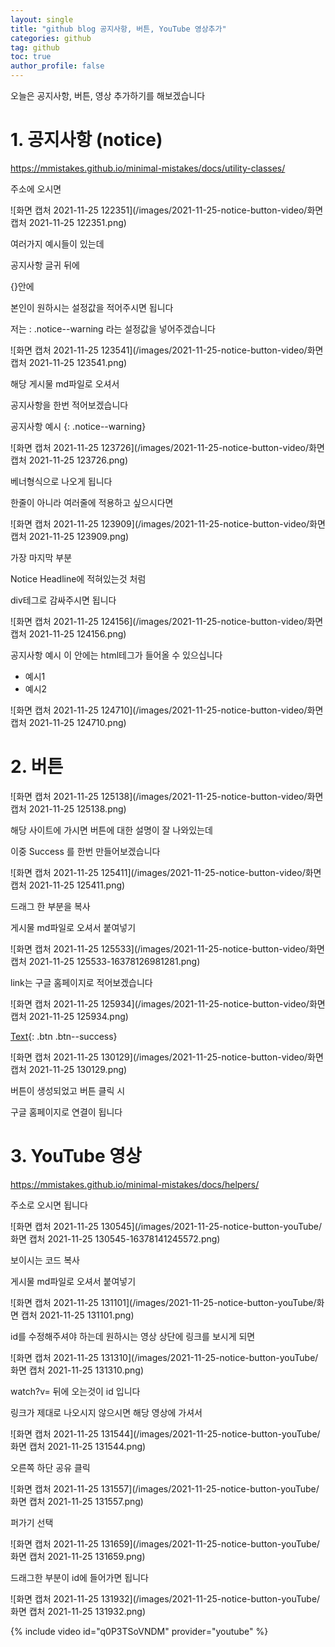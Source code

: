 ```yaml
---
layout: single
title: "github blog 공지사항, 버튼, YouTube 영상추가"
categories: github
tag: github
toc: true
author_profile: false
---
```




오늘은 공지사항, 버튼, 영상 추가하기를 해보겠습니다



# 1. 공지사항 (notice)

https://mmistakes.github.io/minimal-mistakes/docs/utility-classes/

주소에 오시면

![화면 캡처 2021-11-25 122351](/images/2021-11-25-notice-button-video/화면 캡처 2021-11-25 122351.png)

여러가지 예시들이 있는데

공지사항 글귀 뒤에 

{}안에 

본인이 원하시는 설정값을 적어주시면 됩니다

저는 : .notice--warning 라는 설정값을 넣어주겠습니다



![화면 캡처 2021-11-25 123541](/images/2021-11-25-notice-button-video/화면 캡처 2021-11-25 123541.png)


해당 게시물 md파일로 오셔서 

공지사항을 한번 적어보겠습니다

공지사항 예시
{: .notice--warning}

![화면 캡처 2021-11-25 123726](/images/2021-11-25-notice-button-video/화면 캡처 2021-11-25 123726.png)

베너형식으로 나오게 됩니다

한줄이 아니라 여러줄에 적용하고 싶으시다면



![화면 캡처 2021-11-25 123909](/images/2021-11-25-notice-button-video/화면 캡처 2021-11-25 123909.png)

가장 마지막 부분 

Notice Headline에 적혀있는것 처럼 

div테그로 감싸주시면 됩니다



![화면 캡처 2021-11-25 124156](/images/2021-11-25-notice-button-video/화면 캡처 2021-11-25 124156.png)



<div class="notice--warning">
공지사항 예시
이 안에는 html테그가 들어올 수 있으십니다
<ul>
    <li>예시1</li>
    <li>예시2</li>
</ul>
</div>

![화면 캡처 2021-11-25 124710](/images/2021-11-25-notice-button-video/화면 캡처 2021-11-25 124710.png)



# 2. 버튼



![화면 캡처 2021-11-25 125138](/images/2021-11-25-notice-button-video/화면 캡처 2021-11-25 125138.png)

해당 사이트에 가시면 버튼에 대한 설명이 잘 나와있는데

이중 Success 를 한번 만들어보겠습니다



![화면 캡처 2021-11-25 125411](/images/2021-11-25-notice-button-video/화면 캡처 2021-11-25 125411.png)

드래그 한 부분을 복사

게시물 md파일로 오셔서 붙여넣기

![화면 캡처 2021-11-25 125533](/images/2021-11-25-notice-button-video/화면 캡처 2021-11-25 125533-16378126981281.png)



link는 구글 홈페이지로 적어보겠습니다

![화면 캡처 2021-11-25 125934](/images/2021-11-25-notice-button-video/화면 캡처 2021-11-25 125934.png)



[Text](https://google.com){: .btn .btn--success}



![화면 캡처 2021-11-25 130129](/images/2021-11-25-notice-button-video/화면 캡처 2021-11-25 130129.png)

버튼이 생성되었고 버튼 클릭 시 

구글 홈페이지로 연결이 됩니다



# 3. YouTube 영상

https://mmistakes.github.io/minimal-mistakes/docs/helpers/

주소로 오시면 됩니다

![화면 캡처 2021-11-25 130545](/images/2021-11-25-notice-button-youTube/화면 캡처 2021-11-25 130545-16378141245572.png)

보이시는 코드 복사

게시물 md파일로 오셔서 붙여넣기

![화면 캡처 2021-11-25 131101](/images/2021-11-25-notice-button-youTube/화면 캡처 2021-11-25 131101.png)


id를 수정해주셔야 하는데
원하시는 영상 상단에 링크를 보시게 되면

![화면 캡처 2021-11-25 131310](/images/2021-11-25-notice-button-youTube/화면 캡처 2021-11-25 131310.png)

watch?v= 뒤에 오는것이 id 입니다

링크가 제대로 나오시지 않으시면 해당 영상에 가셔서

![화면 캡처 2021-11-25 131544](/images/2021-11-25-notice-button-youTube/화면 캡처 2021-11-25 131544.png)

오른쪽 하단 공유 클릭

![화면 캡처 2021-11-25 131557](/images/2021-11-25-notice-button-youTube/화면 캡처 2021-11-25 131557.png)

퍼가기 선택

![화면 캡처 2021-11-25 131659](/images/2021-11-25-notice-button-youTube/화면 캡처 2021-11-25 131659.png)

드래그한 부분이 id에 들어가면 됩니다

![화면 캡처 2021-11-25 131932](/images/2021-11-25-notice-button-youTube/화면 캡처 2021-11-25 131932.png)



{% include video id="q0P3TSoVNDM" provider="youtube" %}



















